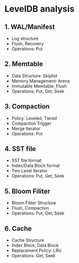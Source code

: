 # LevelDB analysis
## 1. WAL/Manifest
- Log structure
- Flush, Recovery
- Operations: Put

## 2. Memtable
- Data Structure: Skiplist
- Memory Management: Arena
- Immutable Memtable, Flush
- Operations: Put, Get, Seek

## 3. Compaction
- Policy: Leveled, Tiered
- Compaction Trigger
- Merge Iterator
- Operations: Put

## 4. SST file
- SST file format
- Index/Data Block format
- Two Level Iterator
- Operations: Put, Get, Seek

## 5. Bloom Filiter
- Bloom Filiter Structure
- Flush, Compaction
- Operations: Put, Get, Seek

## 6. Cache
- Cache Structure
- Index Block, Data Block
- Replacement Policy: LRU
- Operations: Get, Seek
